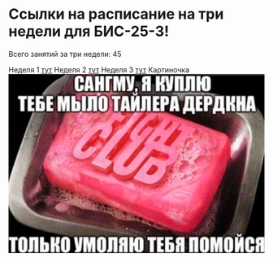 # Ссылки на расписание на три недели для БИС-25-3!
Всего занятий за три недели: 45 


Неделя 1 [тут](./timetable_1w.md) 
Неделя 2 [тут](./timetable_2w.md) 
Неделя 3 [тут](./timetable_3w.md) 
Картиночка ![тут](./meme.png)